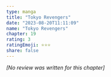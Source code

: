 ```yaml
---
type: manga
title: "Tokyo Revengers"
date: "2023-08-20T11:11:09"
name: "Tokyo Revengers"
chapter: 19
rating: 3
ratingEmoji: ⭐️⭐️⭐️
share: false
---
```


*[No review was written for this chapter]*
